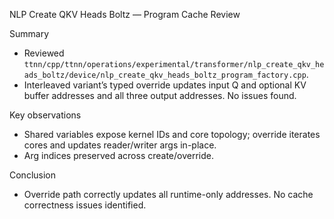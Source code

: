 NLP Create QKV Heads Boltz — Program Cache Review

Summary

- Reviewed `ttnn/cpp/ttnn/operations/experimental/transformer/nlp_create_qkv_heads_boltz/device/nlp_create_qkv_heads_boltz_program_factory.cpp`.
- Interleaved variant’s typed override updates input Q and optional KV buffer addresses and all three output addresses. No issues found.

Key observations

- Shared variables expose kernel IDs and core topology; override iterates cores and updates reader/writer args in-place.
- Arg indices preserved across create/override.

Conclusion

- Override path correctly updates all runtime-only addresses. No cache correctness issues identified.
